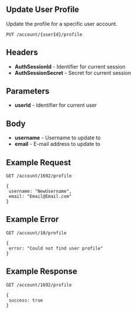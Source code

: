 ## Update User Profile
Update the profile for a specific user account.

`PUT /account/{userId}/profile`

## Headers
- **AuthSessionId** - Identifier for current session
- **AuthSessionSecret** - Secret for current session

## Parameters
- **userId** - Identifier for current user

## Body
- **username** - Username to update to
- **email** - E-mail address to update to

## Example Request
`GET /account/1692/profile`
```
{
 username: "NewUsername",
 email: "Email@Email.com"
}
```

## Example Error
`GET /account/10/profile`
```
{
 error: "Could not find user profile"
}
```

## Example Response
`GET /account/1692/profile`
```
{
 success: true
}
```
